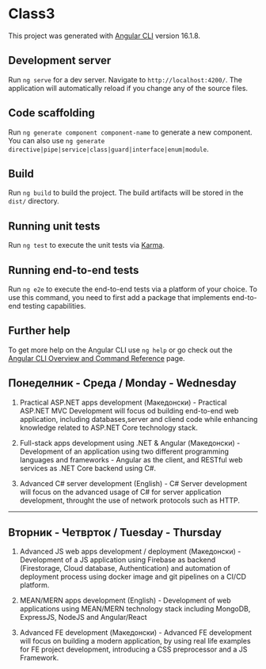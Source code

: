 # Class3

This project was generated with [Angular CLI](https://github.com/angular/angular-cli) version 16.1.8.

## Development server

Run `ng serve` for a dev server. Navigate to `http://localhost:4200/`. The application will automatically reload if you change any of the source files.

## Code scaffolding

Run `ng generate component component-name` to generate a new component. You can also use `ng generate directive|pipe|service|class|guard|interface|enum|module`.

## Build

Run `ng build` to build the project. The build artifacts will be stored in the `dist/` directory.

## Running unit tests

Run `ng test` to execute the unit tests via [Karma](https://karma-runner.github.io).

## Running end-to-end tests

Run `ng e2e` to execute the end-to-end tests via a platform of your choice. To use this command, you need to first add a package that implements end-to-end testing capabilities.

## Further help

To get more help on the Angular CLI use `ng help` or go check out the [Angular CLI Overview and Command Reference](https://angular.io/cli) page.


## Понеделник - Среда / Monday - Wednesday

1. Practical ASP.NET apps development (Македонски) - Practical ASP.NET MVC Development will focus od building end-to-end web application, including databases,server and cliend code while enhancing knowledge related to ASP.NET Core technology stack.

2. Full-stack apps development using .NET & Angular (Македонски) - Development of an application using two different programming languages and frameworks -  Angular as the client, and RESTful web services as .NET Core backend using C#.

3. Advanced C# server development (English) - C# Server development will focus on the advanced usage of C# for server application development, throught the use of network protocols such as HTTP.
________________________________________

## Вторник - Четврток / Tuesday - Thursday

1. Advanced JS web apps development / deployment (Македонски) - Development of a JS application using Firebase as backend (Firestorage, Cloud database, Authentication) and automation of deployment process using docker image and git pipelines on a CI/CD platform.

2. MEAN/MERN apps development (English) - Development of web applications using MEAN/MERN technology stack including MongoDB, ExpressJS, NodeJS and Angular/React

3. Advanced FE development (Македонски) - Advanced FE development will focus on building a modern application, by using real life examples for FE project development, introducing a CSS preprocessor and a JS Framework.